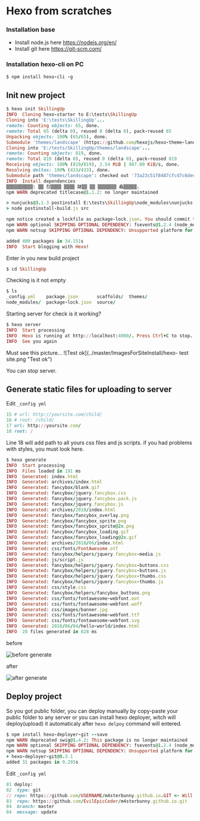 # Hexo from scratches

### Installation base
* Install node.js here https://nodejs.org/en/
* Install git here https://git-scm.com/

### Installation hexo-cli on PC
``` ruby
$ npm install hexo-cli -g
```

## Init new project
```ruby
$ hexo init SkillingUp
INFO  Cloning hexo-starter to E:\tests\SkillingUp
Cloning into 'E:\tests\SkillingUp'...
remote: Counting objects: 65, done.
remote: Total 65 (delta 0), reused 0 (delta 0), pack-reused 65
Unpacking objects: 100% (65/65), done.
Submodule 'themes/landscape' (https://github.com/hexojs/hexo-theme-landscape.git) registered for path 'themes/landscape'
Cloning into 'E:/tests/SkillingUp/themes/landscape'...
remote: Counting objects: 819, done.
remote: Total 819 (delta 0), reused 0 (delta 0), pack-reused 819
Receiving objects: 100% (819/819), 2.54 MiB | 987.00 KiB/s, done.
Resolving deltas: 100% (433/433), done.
Submodule path 'themes/landscape': checked out '73a23c51f8487cfcd7c6deec96ccc7543960d350'
INFO  Install dependencies
▒▒▒▒▒▒▒▒▒▒: ▒▒ 㤠▒▒▒▒ ▒▒▒▒ 䠩▒▒ ▒▒ ▒▒▒▒▒▒▒ 蠡▒▒▒▒▒.
npm WARN deprecated titlecase@1.1.2: no longer maintained

> nunjucks@3.1.3 postinstall E:\tests\SkillingUp\node_modules\nunjucks
> node postinstall-build.js src

npm notice created a lockfile as package-lock.json. You should commit this file.
npm WARN optional SKIPPING OPTIONAL DEPENDENCY: fsevents@1.2.4 (node_modules\fsevents):
npm WARN notsup SKIPPING OPTIONAL DEPENDENCY: Unsupported platform for fsevents@1.2.4: wanted {"os":"darwin","arch":"any"} (current: {"os":"win32","arch":"x64"})

added 400 packages in 34.151s
INFO  Start blogging with Hexo!
```

Enter in you new build project
```ruby
$ cd SkillingUp
```
Checking is it not empty
```ruby
$ ls
_config.yml    package.json       scaffolds/  themes/
node_modules/  package-lock.json  source/
```
Starting server for check is it working?
```ruby
$ hexo server
INFO  Start processing
INFO  Hexo is running at http://localhost:4000/. Press Ctrl+C to stop.
INFO  See you again
```
Must see this picture...
![Test ok](../master/ImagesForSiteInstall/hexo- test site.png "Test ok")

You can stop server.

## Generate static files for uploading to server
Edit `_config yml`
```ruby
15 # url: http://yoursite.com/child/
16 # root: /child/
17 url: http://yoursite.com/
18 root: /
```
Line 18 will add path to all yours css files and js scripts. if you had problems with styles, you must look here.
```ruby
$ hexo generate
INFO  Start processing
INFO  Files loaded in 191 ms
INFO  Generated: index.html
INFO  Generated: archives/index.html
INFO  Generated: fancybox/blank.gif
INFO  Generated: fancybox/jquery.fancybox.css
INFO  Generated: fancybox/jquery.fancybox.pack.js
INFO  Generated: fancybox/jquery.fancybox.js
INFO  Generated: archives/2018/index.html
INFO  Generated: fancybox/fancybox_overlay.png
INFO  Generated: fancybox/fancybox_sprite.png
INFO  Generated: fancybox/fancybox_sprite@2x.png
INFO  Generated: fancybox/fancybox_loading.gif
INFO  Generated: fancybox/fancybox_loading@2x.gif
INFO  Generated: archives/2018/06/index.html
INFO  Generated: css/fonts/FontAwesome.otf
INFO  Generated: fancybox/helpers/jquery.fancybox-media.js
INFO  Generated: js/script.js
INFO  Generated: fancybox/helpers/jquery.fancybox-buttons.css
INFO  Generated: fancybox/helpers/jquery.fancybox-buttons.js
INFO  Generated: fancybox/helpers/jquery.fancybox-thumbs.css
INFO  Generated: fancybox/helpers/jquery.fancybox-thumbs.js
INFO  Generated: css/style.css
INFO  Generated: fancybox/helpers/fancybox_buttons.png
INFO  Generated: css/fonts/fontawesome-webfont.eot
INFO  Generated: css/fonts/fontawesome-webfont.woff
INFO  Generated: css/images/banner.jpg
INFO  Generated: css/fonts/fontawesome-webfont.ttf
INFO  Generated: css/fonts/fontawesome-webfont.svg
INFO  Generated: 2018/06/04/hello-world/index.html
INFO  28 files generated in 828 ms

```
before

![before generate](../master/ImagesForSiteInstall/before-generate.png "before generate")

after

![after generate](../master/ImagesForSiteInstall/after-SkillingUp.png "after generate")


## Deploy project
So you got public folder, you can deploy manually by copy-paste your public folder to any server or you can install hexo deployer, witch will deploy(upload) it automaticaly after `hexo delpoy` command will entered.
```ruby
$ npm install hexo-deployer-git --save
npm WARN deprecated swig@1.4.2: This package is no longer maintained
npm WARN optional SKIPPING OPTIONAL DEPENDENCY: fsevents@1.2.4 (node_modules\fsevents):
npm WARN notsup SKIPPING OPTIONAL DEPENDENCY: Unsupported platform for fsevents@1.2.4: wanted {"os":"darwin","arch":"any"} (current: {"os":"win32","arch":"x64"})
+ hexo-deployer-git@0.3.1
added 31 packages in 9.295s
```


Edit `_config yml`
```ruby
81 deploy:
82  type: git
// repo: https://github.com/USERNAME/m4sterbunny.github.io.GIT <- Will be uploaded public  folder (created after use `hexo generate`) to this repository
83  repo: https://github.com/EvilEpicCoder/m4sterbunny.github.io.git
84  branch: master
84  message: update
```
